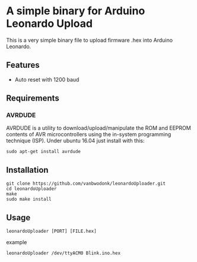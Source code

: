 # A simple binary for Arduino Leonardo Upload

This is a very simple binary file to upload firmware .hex into Arduino Leonardo.

## Features

- Auto reset with 1200 baud

## Requirements

### AVRDUDE
AVRDUDE is a utility to download/upload/manipulate the ROM and EEPROM contents of AVR microcontrollers using the in-system programming technique (ISP). Under ubuntu 16.04 just install with this:
```
sudo apt-get install avrdude
```

## Installation

```
git clone https://github.com/vanbwodonk/leonardoUploader.git
cd leonardoUploader
make
sudo make install
```

## Usage

```
leonardoUploader [PORT] [FILE.hex]
```
example
```
leonardoUploader /dev/ttyACM0 Blink.ino.hex
```
